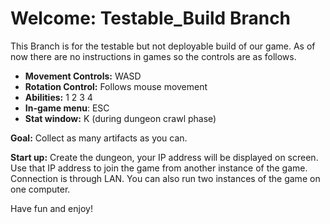 # Welcome: Testable_Build Branch
This Branch is for the testable but not deployable build of our game. As of now there are no instructions in games so the controls are as follows.

- **Movement Controls:** WASD
- **Rotation Control:** Follows mouse movement
- **Abilities:** 1 2 3 4
- **In-game menu**: ESC
- **Stat window:** K (during dungeon crawl phase)

**Goal:** Collect as many artifacts as you can. 

**Start up:** Create the dungeon, your IP address will be displayed on screen. Use that IP address to join the game from another instance of the game. Connection is through LAN. You can also run two instances of the game on one computer.

Have fun and enjoy!
